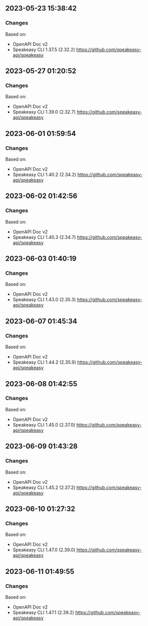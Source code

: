 

## 2023-05-23 15:38:42
### Changes
Based on:
- OpenAPI Doc v2 
- Speakeasy CLI 1.37.5 (2.32.2) https://github.com/speakeasy-api/speakeasy

## 2023-05-27 01:20:52
### Changes
Based on:
- OpenAPI Doc v2 
- Speakeasy CLI 1.39.0 (2.32.7) https://github.com/speakeasy-api/speakeasy

## 2023-06-01 01:59:54
### Changes
Based on:
- OpenAPI Doc v2 
- Speakeasy CLI 1.40.2 (2.34.2) https://github.com/speakeasy-api/speakeasy

## 2023-06-02 01:42:56
### Changes
Based on:
- OpenAPI Doc v2 
- Speakeasy CLI 1.40.3 (2.34.7) https://github.com/speakeasy-api/speakeasy

## 2023-06-03 01:40:19
### Changes
Based on:
- OpenAPI Doc v2 
- Speakeasy CLI 1.43.0 (2.35.3) https://github.com/speakeasy-api/speakeasy

## 2023-06-07 01:45:34
### Changes
Based on:
- OpenAPI Doc v2 
- Speakeasy CLI 1.44.2 (2.35.9) https://github.com/speakeasy-api/speakeasy

## 2023-06-08 01:42:55
### Changes
Based on:
- OpenAPI Doc v2 
- Speakeasy CLI 1.45.0 (2.37.0) https://github.com/speakeasy-api/speakeasy

## 2023-06-09 01:43:28
### Changes
Based on:
- OpenAPI Doc v2 
- Speakeasy CLI 1.45.2 (2.37.2) https://github.com/speakeasy-api/speakeasy

## 2023-06-10 01:27:32
### Changes
Based on:
- OpenAPI Doc v2 
- Speakeasy CLI 1.47.0 (2.39.0) https://github.com/speakeasy-api/speakeasy

## 2023-06-11 01:49:55
### Changes
Based on:
- OpenAPI Doc v2 
- Speakeasy CLI 1.47.1 (2.39.2) https://github.com/speakeasy-api/speakeasy